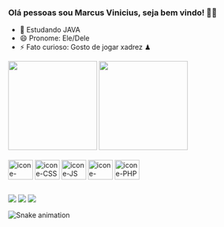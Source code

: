 ### Olá pessoas sou Marcus Vinicius, seja bem vindo! 🧠🧐

- 🌱 Estudando JAVA
- 😄 Pronome: Ele/Dele
- ⚡ Fato curioso: Gosto de jogar xadrez ♟


<div>
<img height="180em" src="https://github-readme-stats.vercel.app/api?username=marcusdev29&show_icons=true&theme=tokyonight"/>
<img height="180em" src="https://github-readme-stats.vercel.app/api/top-langs/?username=marcusdev29&layout=compact&show_icons=true&theme=tokyonight"/>
</div>

<div style="display: inline_block"><br>
 
  <img align="center" alt="icone-HTML" height="40" width="50" src="https://cdn.jsdelivr.net/gh/devicons/devicon/icons/html5/html5-original.svg" />
  <img align="center" alt="icone-CSS" height="40" width="50" src="https://cdn.jsdelivr.net/gh/devicons/devicon/icons/css3/css3-original.svg"/>
  <img align="center" alt="icone-JS" height="40" width="50" src="https://cdn.jsdelivr.net/gh/devicons/devicon/icons/javascript/javascript-original.svg"/>
  <img align="center" alt="icone-JAVA" height="40" width="50" src="https://cdn.jsdelivr.net/gh/devicons/devicon/icons/java/java-original.svg" />
  <img align="center" alt="icone-PHP" height="40" width="50" src="https://cdn.jsdelivr.net/gh/devicons/devicon/icons/php/php-original.svg"/>
</div>

##

<div>
  <a href="mailto:marcus.varaujo29@gmail.com"> <img src="https://img.shields.io/badge/Gmail-D14836?style=for-the-badge&logo=gmail&logoColor=white"></a>
  <a href="https://www.linkedin.com/in/marcus-araujo-sena/"> <img src="https://img.shields.io/badge/LinkedIn-0077B5?style=for-the-badge&logo=linkedin&logoColor=white"></a>
  <a href="https://github.com/marcusdev29"> <img src="https://img.shields.io/badge/GitHub-100000?style=for-the-badge&logo=github&logoColor=white"></a>
</div>  

![Snake animation](https://github.com/marcusdev29/marcusdev29/blob/output/github-contribution-grid-snake.svg)


